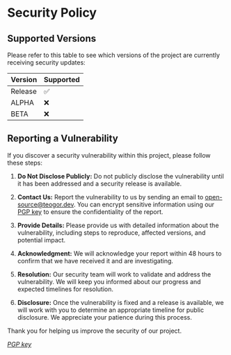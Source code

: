 # Security Policy

## Supported Versions

Please refer to this table to see which versions of the project are currently receiving security
updates:

| Version | Supported          |
|---------|--------------------|
| Release | ✅                 |
| ALPHA   | ❌                 |
| BETA    | ❌                 |


## Reporting a Vulnerability

If you discover a security vulnerability within this project, please follow these steps:

1. **Do Not Disclose Publicly:** Do not publicly disclose the vulnerability until it has been
   addressed and a security release is available.

2. **Contact Us:** Report the vulnerability to us by sending an email
   to [open-source@teogor.dev](mailto:open-source@teogor.dev). You can encrypt sensitive information
   using our [PGP key](https://source.teogor.dev/security/pgp-key) to ensure the confidentiality of the report.

3. **Provide Details:** Please provide us with detailed information about the vulnerability,
   including steps to reproduce, affected versions, and potential impact.

4. **Acknowledgment:** We will acknowledge your report within 48 hours to confirm that we have
   received it and are investigating.

5. **Resolution:** Our security team will work to validate and address the vulnerability. We will
   keep you informed about our progress and expected timelines for resolution.

6. **Disclosure:** Once the vulnerability is fixed and a release is available, we will work with you
   to determine an appropriate timeline for public disclosure. We appreciate your patience during
   this process.

Thank you for helping us improve the security of our project.

*[PGP key](https://source.teogor.dev/security/pgp-key)*
